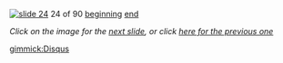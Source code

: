 [![slide 24](https://dl.dropboxusercontent.com/u/2977490/presentations/cookbook/img24.jpg)](25.md)
24 of 90
[beginning](01.md)
[end](89.md)

_Click on the image for the [next slide](25.md), or click [here for the previous one](23.md)_

[gimmick:Disqus](theodox-github)